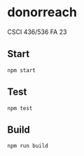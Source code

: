 # donorreach

CSCI 436/536 FA 23

## Start

```
npm start
```

## Test

```
npm test
```

## Build

```
npm run build
```